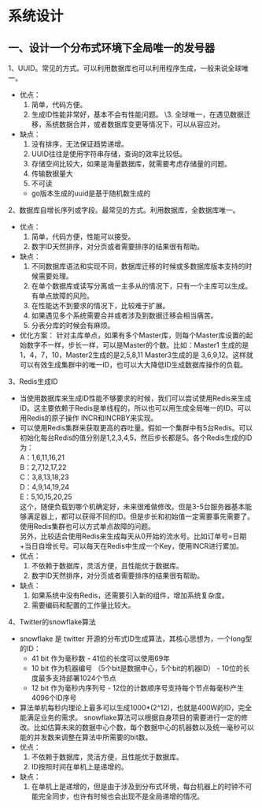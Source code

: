# 系统设计
## 一、设计一个分布式环境下全局唯一的发号器
1、UUID。常见的方式。可以利用数据库也可以利用程序生成，一般来说全球唯一。
- 优点：
    1. 简单，代码方便。
    2. 生成ID性能非常好，基本不会有性能问题。 \3. 全球唯一，在遇见数据迁移，系统数据合并，或者数据库变更等情况下，可以从容应对。
- 缺点：
    1. 没有排序，无法保证趋势递增。
    2. UUID往往是使用字符串存储，查询的效率比较低。
    3. 存储空间比较大，如果是海量数据库，就需要考虑存储量的问题。
    4. 传输数据量大
    5. 不可读
    - go版本生成的uuid是基于随机数生成的

2、数据库自增长序列或字段。最常见的方式。利用数据库，全数据库唯一。
- 优点：
    1. 简单，代码方便，性能可以接受。
    2. 数字ID天然排序，对分页或者需要排序的结果很有帮助。
- 缺点：
    1. 不同数据库语法和实现不同，数据库迁移的时候或多数据库版本支持的时候需要处理。
    2. 在单个数据库或读写分离或一主多从的情况下，只有一个主库可以生成。有单点故障的风险。
    3. 在性能达不到要求的情况下，比较难于扩展。
    4. 如果遇见多个系统需要合并或者涉及到数据迁移会相当痛苦。
    5. 分表分库的时候会有麻烦。
- 优化方案：
    针对主库单点，如果有多个Master库，则每个Master库设置的起始数字不一样，步长一样，可以是Master的个数。比如：Master1 生成的是 1，4，7，10，Master2生成的是2,5,8,11 Master3生成的是 3,6,9,12。这样就可以有效生成集群中的唯一ID，也可以大大降低ID生成数据库操作的负载。

3、Redis生成ID
- 当使用数据库来生成ID性能不够要求的时候，我们可以尝试使用Redis来生成ID。这主要依赖于Redis是单线程的，所以也可以用生成全局唯一的ID。可以用Redis的原子操作 INCR和INCRBY来实现。
- 可以使用Redis集群来获取更高的吞吐量。假如一个集群中有5台Redis。可以初始化每台Redis的值分别是1,2,3,4,5，然后步长都是5。各个Redis生成的ID为：<br>
    A：1,6,11,16,21<br>
    B：2,7,12,17,22<br>
    C：3,8,13,18,23<br>
    D：4,9,14,19,24<br>
    E：5,10,15,20,25<br>
    这个，随便负载到哪个机确定好，未来很难做修改。但是3-5台服务器基本能够满足器上，都可以获得不同的ID。但是步长和初始值一定需要事先需要了。使用Redis集群也可以方式单点故障的问题。<br>
    另外，比较适合使用Redis来生成每天从0开始的流水号。比如订单号=日期+当日自增长号。可以每天在Redis中生成一个Key，使用INCR进行累加。
- 优点：
    1. 不依赖于数据库，灵活方便，且性能优于数据库。
    2. 数字ID天然排序，对分页或者需要排序的结果很有帮助。
- 缺点：
    1. 如果系统中没有Redis，还需要引入新的组件，增加系统复杂度。
    2. 需要编码和配置的工作量比较大。

4、Twitter的snowflake算法
- snowflake 是 twitter 开源的分布式ID生成算法，其核心思想为，一个long型的ID：
    - 41 bit 作为毫秒数 - 41位的长度可以使用69年
    - 10 bit 作为机器编号 （5个bit是数据中心，5个bit的机器ID） - 10位的长度最多支持部署1024个节点
    - 12 bit 作为毫秒内序列号 - 12位的计数顺序号支持每个节点每毫秒产生4096个ID序号
- 算法单机每秒内理论上最多可以生成1000*(2^12)，也就是400W的ID，完全能满足业务的需求。
snowflake算法可以根据自身项目的需要进行一定的修改。比如估算未来的数据中心个数，每个数据中心的机器数以及统一毫秒可以能的并发数来调整在算法中所需要的bit数。
- 优点：
    1. 不依赖于数据库，灵活方便，且性能优于数据库。
    2. ID按照时间在单机上是递增的。
- 缺点：
    1. 在单机上是递增的，但是由于涉及到分布式环境，每台机器上的时钟不可能完全同步，也许有时候也会出现不是全局递增的情况。

